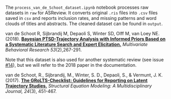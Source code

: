 
The `process_van_de_Schoot_dataset.ipynb` notebook processes raw datasets in `raw` for ASReview. It converts original `.ris` files into `.csv` files saved in `csv` and reports inclusion rates, and missing patterns and word clouds of titles and abstracts. The cleaned dataset can be found in `output`.

van de Schoot R, Sijbrandij M, Depaoli S, Winter SD, Olff M, van Loey NE. (2018). **[Bayesian PTSD-Trajectory Analysis with Informed Priors Based on a Systematic Literature Search and Expert Elicitation.][2]** _Multivariate Behavioral Research 53_(2),267-291. 

Note that this dataset is also used for another systematic review (see issue [#14](https://github.com/asreview/systematic-review-datasets/issues/14)), but we will refer to the 2018 paper in the documentation.

van de Schoot, R., Sijbrandij, M., Winter, S. D., Depaoli, S., & Vermunt, J. K. (2017). **[The GRoLTS-Checklist: Guidelines for Reporting on Latent Trajectory Studies.][1]** _Structural Equation Modeling: A Multidisciplinary Journal, 24_(3), 451-467. 


[1]:	https://doi.org/10.1080/10705511.2016.1247646
[2]:	https://doi.org/10.1080/00273171.2017.1412293


